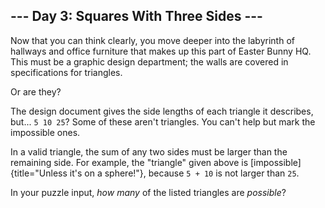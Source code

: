 ## \-\-- Day 3: Squares With Three Sides \-\--

Now that you can think clearly, you move deeper into the labyrinth of
hallways and office furniture that makes up this part of Easter Bunny
HQ. This must be a graphic design department; the walls are covered in
specifications for triangles.

Or are they?

The design document gives the side lengths of each triangle it
describes, but\... `5 10 25`? Some of these aren\'t triangles. You
can\'t help but mark the impossible ones.

In a valid triangle, the sum of any two sides must be larger than the
remaining side. For example, the \"triangle\" given above is
[impossible]{title="Unless it's on a sphere!"}, because `5 + 10` is not
larger than `25`.

In your puzzle input, *how many* of the listed triangles are *possible*?
